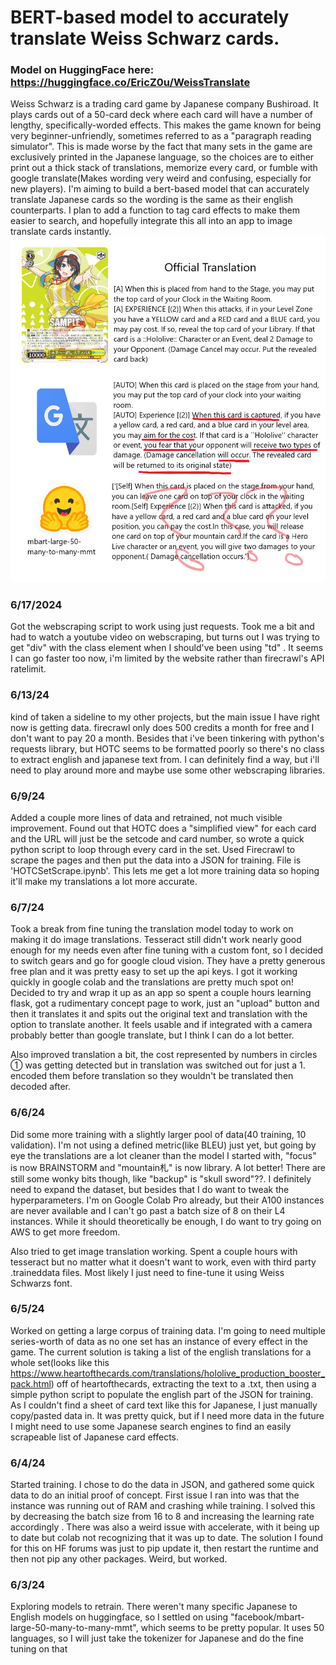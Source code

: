 # BERT-based model to accurately translate Weiss Schwarz cards. 
### Model on HuggingFace here: https://huggingface.co/EricZ0u/WeissTranslate

Weiss Schwarz is a trading card game by Japanese company Bushiroad. It plays cards out of a 50-card deck where each card will have a number of lengthy, specifically-worded effects. This makes the game known for being very beginner-unfriendly, sometimes referred to as a "paragraph reading simulator". This is made worse by the fact that many sets in the game are exclusively printed in the Japanese language, so the choices are to either print out a thick stack of translations, memorize every card, or fumble with google translate(Makes wording very weird and confusing, especially for new players). I'm aiming to build a bert-based model that can accurately translate Japanese cards so the wording is the same as their english counterparts. I plan to add a function to tag card effects to make them easier to search, and hopefully integrate this all into an app to image translate cards instantly. 
![Comparison lol](https://github.com/ericz0u/WeissTranslate/blob/main/lol.png?raw=true)
### 6/17/2024
Got the webscraping script to work using just requests. Took me a bit and had to watch a youtube video on webscraping, but turns out I was trying to get "div" with the class element when I should've been using "td" . It seems I can go faster too now, i'm limited by the website rather than firecrawl's API ratelimit. 
### 6/13/24 
kind of taken a sideline to my other projects, but the main issue I have right now is getting data. firecrawl only does 500 credits a month for free and I don't want to pay 20 a month. Besides that i've been tinkering with python's requests library, but HOTC seems to be formatted poorly so there's no class to extract english and japanese text from. I can definitely find a way, but i'll need to play around more and maybe use some other webscraping libraries.
### 6/9/24
Added a couple more lines of data and retrained, not much visible improvement. Found out that HOTC does a "simplified view" for each card and the URL will just be the setcode and card number, so wrote a quick python script to loop through every card in the set. Used Firecrawl to scrape the pages and then put the data into a JSON for training. File is 'HOTCSetScrape.ipynb'. This lets me get a lot more training data so hoping it'll make my translations a lot more accurate. 
### 6/7/24
Took a break from fine tuning the translation model today to work on making it do image translations. Tesseract still didn't work nearly good enough for my needs even after fine tuning with a custom font, so I decided to switch gears and go for google cloud vision. They have a pretty generous free plan and it was pretty easy to set up the api keys. I got it working quickly in google colab and the translations are pretty much spot on! Decided to try and wrap it up as an app so spent a couple hours learning flask, got a rudimentary concept page to work, just an "upload" button and then it translates it and spits out the original text and translation with the option to translate another. It feels usable and if integrated with a camera probably better than google translate, but I think I can do a lot better.

Also improved translation a bit, the cost represented by numbers in circles ① was getting detected but in translation was switched out for just a 1. encoded them before translation so they wouldn't be translated then decoded after.
### 6/6/24
Did some more training with a slightly larger pool of data(40 training, 10 validation). I'm not using a defined metric(like BLEU) just yet, but going by eye the translations are a lot cleaner than the model I started with, "focus" is now BRAINSTORM and "mountain札" is now library. A lot better! There are still some wonky bits though, like "backup" is "skull sword"??. I definitely need to expand the dataset, but besides that I do want to tweak the hyperparameters. I'm on Google Colab Pro already, but their A100 instances are never available and I can't go past a batch size of 8 on their L4 instances. While it should theoretically be enough, I do want to try going on AWS to get more freedom. 

Also tried to get image translation working. Spent a couple hours with tesseract but no matter what it doesn't want to work, even with third party .traineddata files. Most likely I just need to fine-tune it using Weiss Schwarzs font.
### 6/5/24
Worked on getting a large corpus of training data. I'm going to need multiple series-worth of data as no one set has an instance of every effect in the game. The current solution is taking a list of the english translations for a whole set(looks like this https://www.heartofthecards.com/translations/hololive_production_booster_pack.html) off of heartofthecards, extracting the text to a .txt, then using a simple python script to populate the english part of the JSON for training. As I couldn't find a sheet of card text like this for Japanese, I just manually copy/pasted data in. It was pretty quick, but if I need more data in the future I might need to use some Japanese search engines to find an easily scrapeable list of Japanese card effects.
### 6/4/24
Started training. I chose to do the data in JSON, and gathered some quick data to do an initial proof of concept. First issue I ran into was that the instance was running out of RAM and crashing while training. I solved this by decreasing the batch size from 16 to 8 and increasing the learning rate accordingly . There was also a weird issue with accelerate, with it being up to date but colab not recognizing that it was up to date. The solution I found for this on HF forums was just to pip update it, then restart the runtime and then not pip any other packages. Weird, but worked.
### 6/3/24
Exploring models to retrain. There weren't many specific Japanese to English models on huggingface, so I settled on using "facebook/mbart-large-50-many-to-many-mmt", which seems to be pretty popular. It uses 50 languages, so I will just take the tokenizer for Japanese and do the fine tuning on that
